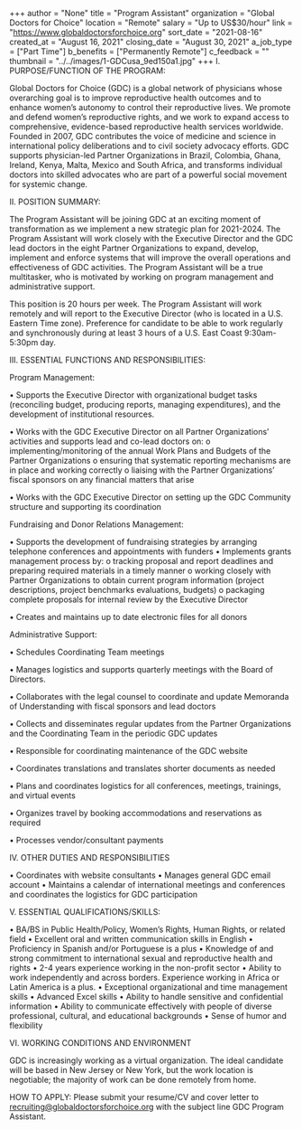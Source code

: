 +++
author = "None"
title = "Program Assistant"
organization = "Global Doctors for Choice"
location = "Remote"
salary = "Up to US$30/hour"
link = "https://www.globaldoctorsforchoice.org"
sort_date = "2021-08-16"
created_at = "August 16, 2021"
closing_date = "August 30, 2021"
a_job_type = ["Part Time"]
b_benefits = ["Permanently Remote"]
c_feedback = ""
thumbnail = "../../images/1-GDCusa_9ed150a1.jpg"
+++
I.	PURPOSE/FUNCTION OF THE PROGRAM: 

Global Doctors for Choice (GDC) is a global network of physicians whose overarching goal is to improve reproductive health outcomes and to enhance women’s autonomy to control their reproductive lives. We promote and defend women’s reproductive rights, and we work to expand access to comprehensive, evidence-based reproductive health services worldwide. Founded in 2007, GDC contributes the voice of medicine and science in international policy deliberations and to civil society advocacy efforts. GDC supports physician-led Partner Organizations in Brazil, Colombia, Ghana, Ireland, Kenya, Malta, Mexico and South Africa, and transforms individual doctors into skilled advocates who are part of a powerful social movement for systemic change.

II.	POSITION SUMMARY: 
	
The Program Assistant will be joining GDC at an exciting moment of transformation as we implement a new strategic plan for 2021-2024. The Program Assistant will work closely with the Executive Director and the GDC lead doctors in the eight Partner Organizations to expand, develop, implement and enforce systems that will improve the overall operations and effectiveness of GDC activities. The Program Assistant will be a true multitasker, who is motivated by working on program management and administrative support.

This position is 20 hours per week. The Program Assistant will work remotely and will report to the Executive Director (who is located in a U.S. Eastern Time zone). Preference for candidate to be able to work regularly and synchronously during at least 3 hours of a U.S. East Coast 9:30am-5:30pm day.

III.	ESSENTIAL FUNCTIONS AND RESPONSIBILITIES: 

Program Management:

•	Supports the Executive Director with organizational budget tasks (reconciling budget, producing reports, managing expenditures), and the development of institutional resources.

•	Works with the GDC Executive Director on all Partner Organizations’ activities and supports lead and co-lead doctors on:
o	implementing/monitoring of the annual Work Plans and Budgets of the Partner Organizations
o	ensuring that systematic reporting mechanisms are in place and working correctly
o	liaising with the Partner Organizations’ fiscal sponsors on any financial matters that arise

•	Works with the GDC Executive Director on setting up the GDC Community structure and supporting its coordination

Fundraising and Donor Relations Management:

•	Supports the development of fundraising strategies by arranging telephone conferences and appointments with funders 
•	Implements grants management process by: 
o	tracking proposal and report deadlines and preparing required materials in a timely manner 
o	working closely with Partner Organizations to obtain current program information (project descriptions, project benchmarks evaluations, budgets) 
o	packaging complete proposals for internal review by the Executive Director

•	Creates and maintains up to date electronic files for all donors 
 
Administrative Support:

•	Schedules Coordinating Team meetings

•	Manages logistics and supports quarterly meetings with the Board of Directors.

•	Collaborates with the legal counsel to coordinate and update Memoranda of Understanding with fiscal sponsors and lead doctors
 
•	Collects and disseminates regular updates from the Partner Organizations and the Coordinating Team in the periodic GDC updates

•	Responsible for coordinating maintenance of the GDC website

•	Coordinates translations and translates shorter documents as needed 
 
•	Plans and coordinates logistics for all conferences, meetings, trainings, and virtual events
 
•	Organizes travel by booking accommodations and reservations as required
 
•	Processes vendor/consultant payments 

IV.	OTHER DUTIES AND RESPONSIBILITIES 

•	Coordinates with website consultants
•	Manages general GDC email account 
•	Maintains a calendar of international meetings and conferences and coordinates the logistics for GDC participation 

V.	ESSENTIAL QUALIFICATIONS/SKILLS: 

•	BA/BS in Public Health/Policy, Women’s Rights, Human Rights, or related field
•	Excellent oral and written communication skills in English
•	Proficiency in Spanish and/or Portuguese is a plus 
•	Knowledge of and strong commitment to international sexual and reproductive health and rights
•	2-4 years experience working in the non-profit sector
•	Ability to work independently and across borders. Experience working in Africa or Latin America is a plus.
•	Exceptional organizational and time management skills
•	Advanced Excel skills
•	Ability to handle sensitive and confidential information
•	Ability to communicate effectively with people of diverse professional, cultural, and educational backgrounds
•	Sense of humor and flexibility

VI.	WORKING CONDITIONS AND ENVIRONMENT 

GDC is increasingly working as a virtual organization. The ideal candidate will be based in New Jersey or New York, but the work location is negotiable; the majority of work can be done remotely from home. 

HOW TO APPLY: Please submit your resume/CV and cover letter to recruiting@globaldoctorsforchoice.org with the subject line GDC Program Assistant.
